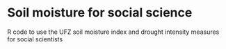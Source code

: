 # Soil moisture for social science
R code to use the UFZ soil moisture index and drought intensity measures for social scientists
